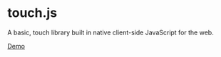 # touch.js
A basic, touch library built in native client-side JavaScript for the web.

<a href="https://touchjs.netlify.app/" target="_blank">Demo</a>

